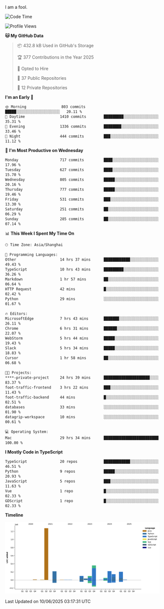 I am a fool.

<!--START_SECTION:waka-->
![Code Time](http://img.shields.io/badge/Code%20Time-3%2C135%20hrs%2013%20mins-blue)

![Profile Views](http://img.shields.io/badge/Profile%20Views-2-blue)

**🐱 My GitHub Data** 

> 📦 432.8 kB Used in GitHub's Storage 
 > 
> 🏆 377 Contributions in the Year 2025
 > 
> 💼 Opted to Hire
 > 
> 📜 37 Public Repositories 
 > 
> 🔑 12 Private Repositories 
 > 
**I'm an Early 🐤** 

```text
🌞 Morning                803 commits         █████░░░░░░░░░░░░░░░░░░░░   20.11 % 
🌆 Daytime                1410 commits        █████████░░░░░░░░░░░░░░░░   35.31 % 
🌃 Evening                1336 commits        ████████░░░░░░░░░░░░░░░░░   33.46 % 
🌙 Night                  444 commits         ███░░░░░░░░░░░░░░░░░░░░░░   11.12 % 
```
📅 **I'm Most Productive on Wednesday** 

```text
Monday                   717 commits         ████░░░░░░░░░░░░░░░░░░░░░   17.96 % 
Tuesday                  627 commits         ████░░░░░░░░░░░░░░░░░░░░░   15.70 % 
Wednesday                805 commits         █████░░░░░░░░░░░░░░░░░░░░   20.16 % 
Thursday                 777 commits         █████░░░░░░░░░░░░░░░░░░░░   19.46 % 
Friday                   531 commits         ███░░░░░░░░░░░░░░░░░░░░░░   13.30 % 
Saturday                 251 commits         ██░░░░░░░░░░░░░░░░░░░░░░░   06.29 % 
Sunday                   285 commits         ██░░░░░░░░░░░░░░░░░░░░░░░   07.14 % 
```


📊 **This Week I Spent My Time On** 

```text
🕑︎ Time Zone: Asia/Shanghai

💬 Programming Languages: 
Other                    14 hrs 37 mins      ████████████░░░░░░░░░░░░░   49.43 % 
TypeScript               10 hrs 43 mins      █████████░░░░░░░░░░░░░░░░   36.26 % 
Markdown                 1 hr 57 mins        ██░░░░░░░░░░░░░░░░░░░░░░░   06.64 % 
HTTP Request             42 mins             █░░░░░░░░░░░░░░░░░░░░░░░░   02.42 % 
Python                   29 mins             ░░░░░░░░░░░░░░░░░░░░░░░░░   01.67 % 

🔥 Editors: 
MicrosoftEdge            7 hrs 43 mins       ███████░░░░░░░░░░░░░░░░░░   26.11 % 
Chrome                   6 hrs 31 mins       ██████░░░░░░░░░░░░░░░░░░░   22.07 % 
WebStorm                 5 hrs 44 mins       █████░░░░░░░░░░░░░░░░░░░░   19.43 % 
Slack                    5 hrs 34 mins       █████░░░░░░░░░░░░░░░░░░░░   18.83 % 
Cursor                   1 hr 58 mins        ██░░░░░░░░░░░░░░░░░░░░░░░   06.68 % 

🐱‍💻 Projects: 
****-private-project     24 hrs 39 mins      █████████████████████░░░░   83.37 % 
foot-traffic-frontend    3 hrs 22 mins       ███░░░░░░░░░░░░░░░░░░░░░░   11.43 % 
foot-traffic-backend     44 mins             █░░░░░░░░░░░░░░░░░░░░░░░░   02.51 % 
databases                33 mins             ░░░░░░░░░░░░░░░░░░░░░░░░░   01.90 % 
datagrip-workspace       10 mins             ░░░░░░░░░░░░░░░░░░░░░░░░░   00.61 % 

💻 Operating System: 
Mac                      29 hrs 34 mins      █████████████████████████   100.00 % 
```

**I Mostly Code in TypeScript** 

```text
TypeScript               20 repos            ████████████░░░░░░░░░░░░░   46.51 % 
Python                   9 repos             █████░░░░░░░░░░░░░░░░░░░░   20.93 % 
JavaScript               5 repos             ███░░░░░░░░░░░░░░░░░░░░░░   11.63 % 
Vue                      1 repo              █░░░░░░░░░░░░░░░░░░░░░░░░   02.33 % 
GDScript                 1 repo              █░░░░░░░░░░░░░░░░░░░░░░░░   02.33 % 
```



**Timeline**

![Lines of Code chart](https://raw.githubusercontent.com/VeejaLiu/VeejaLiu/master/assets/bar_graph.png)


 Last Updated on 10/06/2025 03:17:31 UTC
<!--END_SECTION:waka-->
